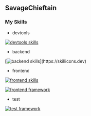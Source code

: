 ## SavageChieftain

### My Skills

- devtools

[![devtools skills](https://skillicons.dev/icons?i=git,github,docker,vscode)](https://skillicons.dev)

- backend

[![backend skills](https://skillicons.dev/icons?i=rails,laravel,)](https://skillicons.dev)

- frontend

[![frontend skills](https://skillicons.dev/icons?i=html,css,js,typescript)](https://skillicons.dev)

[![frontend framework](https://skillicons.dev/icons?i=react,next,vue,nuxt)](https://skillicons.dev)

- test

[![test framework](https://skillicons.dev/icons?i=vitest,jest)](https://skillicons.dev)

